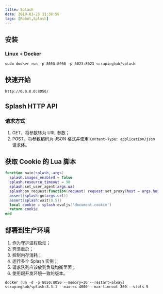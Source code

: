 ```yaml
---
title: Splash
date: 2019-03-26 11:38:59
tags: [Robot,Splash]
---
```


## 安装

### Linux + Docker

```shell
sudo docker run -p 8050:8050 -p 5023:5023 scrapinghub/splash
```

## 快速开始

```shell
http://0.0.0.0:8050/
```

## Splash HTTP API

### 请求方式

1. GET，将参数转为 URL 参数；
2. POST，将参数编码为 JSON 格式并使用 `Content-Type: application/json` 请求体。

## 获取 Cookie 的 Lua 脚本

```lua
function main(splash, args)
  splash.images_enabled = false
  splash.resource_timeout = 90
  splash:set_user_agent(args.ua)
  splash:on_request(function(request) request:set_proxy{host = args.host, port = args.port} end)
  assert(splash:go(args.url))
  assert(splash:wait(0.5))
  local cookie = splash:evaljs('document.cookie')
  return cookie
end
```

## 部署到生产环境

1. 作为守护进程启动；
2. 奔溃重启；
3. 控制内存消耗；
4. 运行多个 Splash 实例；
5. 请求队列应该放到负载均衡里面；
6. 使用跟开发环境一致的版本。

```shell
docker run -d -p 8050:8050 --memory=3G --restart=always scrapinghub/splash:3.3.1 --maxrss 4000 --max-timeout 300 --slots 5
```

